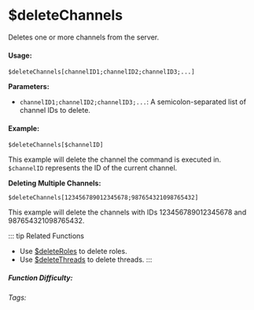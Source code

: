 # $deleteChannels

Deletes one or more channels from the server.

#### Usage:

`$deleteChannels[channelID1;channelID2;channelID3;...]`

**Parameters:**

*   `channelID1;channelID2;channelID3;...`: A semicolon-separated list of channel IDs to delete.

#### Example:

`$deleteChannels[$channelID]`

This example will delete the channel the command is executed in.  `$channelID` represents the ID of the current channel.

**Deleting Multiple Channels:**

`$deleteChannels[123456789012345678;987654321098765432]`

This example will delete the channels with IDs 123456789012345678 and 987654321098765432.

::: tip Related Functions
*   Use [$deleteRoles](../Role/deleteRoles.md) to delete roles.
*   Use [$deleteThreads](../Threads/deleteThreads.md) to delete threads.
:::

##### Function Difficulty: <Badge type="tip" text="Easy" vertical="middle" />

###### Tags: <Badge type="tip" text="channel" vertical="middle" /> <Badge type="tip" text="delete" vertical="middle" /> <Badge type="tip" text="delete Channel" vertical="middle" /> <Badge type="tip" text="remove Channel" vertical="middle" />